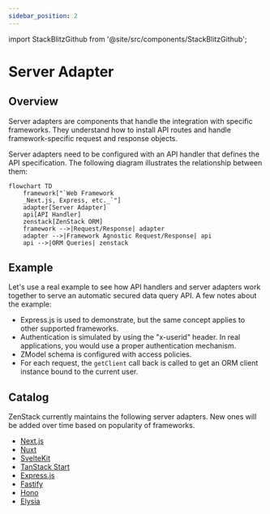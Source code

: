 ```yaml
---
sidebar_position: 2
---
```


import StackBlitzGithub from '@site/src/components/StackBlitzGithub';

# Server Adapter

## Overview

Server adapters are components that handle the integration with specific frameworks. They understand how to install API routes and handle framework-specific request and response objects.

Server adapters need to be configured with an API handler that defines the API specification. The following diagram illustrates the relationship between them:

```mermaid
flowchart TD
    framework["`Web Framework
    _Next.js, Express, etc._`"]
    adapter[Server Adapter]
    api[API Handler]
    zenstack[ZenStack ORM]
    framework -->|Request/Response| adapter
    adapter -->|Framework Agnostic Request/Response| api
    api -->|ORM Queries| zenstack
```

## Example

Let's use a real example to see how API handlers and server adapters work together to serve an automatic secured data query API. A few notes about the example:

- Express.js is used to demonstrate, but the same concept applies to other supported frameworks.
- Authentication is simulated by using the "x-userid" header. In real applications, you would use a proper authentication mechanism.
- ZModel schema is configured with access policies.
- For each request, the `getClient` call back is called to get an ORM client instance bound to the current user.

<StackBlitzGithub repoPath="zenstackhq/v3-doc-server-adapter" openFile="main.ts,zenstack/schema.zmodel" />

## Catalog

ZenStack currently maintains the following server adapters. New ones will be added over time based on popularity of frameworks.

- [Next.js](../reference/server-adapters/next)
- [Nuxt](../reference/server-adapters/nuxt)
- [SvelteKit](../reference/server-adapters/sveltekit)
- [TanStack Start](../reference/server-adapters/tanstack-start)
- [Express.js](../reference/server-adapters/express)
- [Fastify](../reference/server-adapters/fastify)
- [Hono](../reference/server-adapters/hono)
- [Elysia](../reference/server-adapters/elysia)
